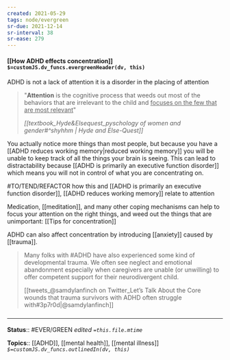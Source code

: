 ```yaml
---
created: 2021-05-29
tags: node/evergreen
sr-due: 2021-12-14
sr-interval: 38
sr-ease: 279
---
```


#### [[How ADHD effects concentration]] `$=customJS.dv_funcs.evergreenHeader(dv, this)`

ADHD is not a lack of attention it is a disorder in the placing of attention
> "**Attention** is the cognitive process that weeds out most of the behaviors that are irrelevant to the child and <u>focuses on the few that are most relevant</u>" 
> 
> <cite> [[textbook_Hyde&Elsequest_pyschology of women and gender#^shyhhm | Hyde and Else-Quest]] </cite> 

You actually notice more things than most people, but because you have a [[ADHD reduces working memory|reduced working memory]] you will be unable to keep track of all the things your brain is seeing. This can lead to distractability because [[ADHD is primarily an executive function disorder]] which means you will not in control of what you are concentrating on. 

#TO/TEND/REFACTOR how this and [[ADHD is primarily an executive function disorder]], [[ADHD reduces working memory]] relate to attention

Medication, [[meditation]], and many other coping mechanisms can help to focus your attention on the right things, and weed out the things that are unimportant: [[Tips for concentration]]

ADHD can also affect concentration by introducing [[anxiety]] caused by [[trauma]].

> Many folks with \#ADHD have also experienced some kind of developmental trauma. We often see neglect and emotional abandonment especially when caregivers are unable (or unwilling) to offer competent support for their neurodivergent child.
> 
> [[tweets_@samdylanfinch on Twitter_Let’s Talk About the Core wounds that trauma survivors with ADHD often struggle with#3p7r0d|@samdylanfinch]]

### <hr class="footnote"/>

**Status**:: #EVER/GREEN 
*edited `=this.file.mtime`*

**Topics**:: [[ADHD]], [[mental health]], [[mental illness]] 
*`$=customJS.dv_funcs.outlinedIn(dv, this)`*

